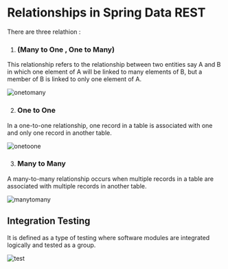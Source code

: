 # Relationships in Spring Data REST

There are three relathion :

1. ### (Many to One , One to Many)

This relationship refers to the relationship between two entities say A and B in which one element of A will be linked to many elements of B, but a member of B is linked to only one element of A.

![onetomany](https://fmhelp.filemaker.com/help/18/fmp/en/FMP_Help/images/relational.07.04.2.png)

2. ### One to One

In a one-to-one relationship, one record in a table is associated with one and only one record in another table.

![onetoone](https://fmhelp.filemaker.com/help/18/fmp/en/FMP_Help/images/one-to-one.png)

3. ### Many to Many

A many-to-many relationship occurs when multiple records in a table are associated with multiple records in another table.

![manytomany](https://fmhelp.filemaker.com/help/18/fmp/en/FMP_Help/images/relational.07.06.1.png)

## Integration Testing

It is defined as a type of testing where software modules are integrated logically and tested as a group.

![test](https://image.slidesharecdn.com/illiaseleznov-integrationtestsforspringbootapplication-160330102912/95/illia-seleznov-integration-tests-for-spring-boot-application-2-638.jpg?cb=1459333928)